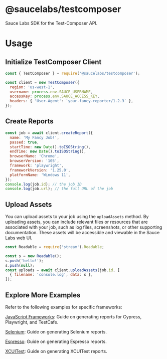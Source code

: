 # @saucelabs/testcomposer

Sauce Labs SDK for the Test-Composer API.

# Usage

## Initialize TestComposer Client

```javascript
const { TestComposer } = require('@saucelabs/testcomposer');

const client = new TestComposer({
  region: 'us-west-1',
  username: process.env.SAUCE_USERNAME,
  accessKey: process.env.SAUCE_ACCESS_KEY,
  headers: { 'User-Agent': `your-fancy-reporter/1.2.3` },
});
```

## Create Reports

```javascript
const job = await client.createReport({
  name: 'My Fancy Job!',
  passed: true,
  startTime: new Date().toISOString(),
  endTime: new Date().toISOString(),
  browserName: 'Chrome',
  browserVersion: '105',
  framework: 'playwright',
  frameworkVersion: '1.25.0',
  platformName: 'Windows 11',
});
console.log(job.id); // the job ID
console.log(job.url); // the full URL of the job
```

## Upload Assets

You can upload assets to your job using the `uploadAssets` method. By uploading assets, you can include relevant files or resources that are associated with your job, such as log files, screenshots, or other supporting documentation. These assets will be accessible and viewable in the Sauce Labs web UI.

```javascript
const Readable = require('stream').Readable;

const s = new Readable();
s.push('hello!');
s.push(null);
const uploads = await client.uploadAssets(job.id, [
  { filename: 'console.log', data: s },
]);
```

## Explore More Examples

Refer to the following examples for specific frameworks:

[JavaScript Frameworks](./docs/javascript_frameworks.md): Guide on generating reports for Cypress, Playwright, and TestCafe.

[Selenium](./docs/selenium.md): Guide on generating Selenium reports.

[Espresso](./docs/espresso.md): Guide on generating Espresso reports.

[XCUITest](./docs/xcuitest.md): Guide on generating XCUITest reports.
